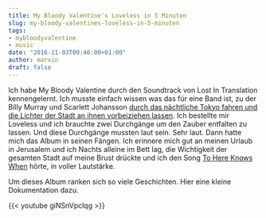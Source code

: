 ```yaml
---
title: My Bloody Valentine's Loveless in 5 Minuten
slug: my-bloody-valentines-loveless-in-5-minuten
tags:
- mybloodyvalentine
- music
date: "2016-11-03T09:46:00+01:00"
author: marvin
draft: false
---
```

Ich habe My Bloody Valentine durch den Soundtrack von Lost In Translation kennengelernt. Ich musste einfach wissen was das für eine Band ist, zu der Billy Murray und Scarlett Johansson [durch das nächtliche Tokyo fahren und die Lichter der Stadt an ihnen vorbeiziehen lassen](https://www.youtube.com/watch?v=Hsj9sMDgh-A). Ich bestellte mir Loveless und ich brauchte zwei Durchgänge um den Zauber entfalten zu lassen. Und diese Durchgänge mussten laut sein. Sehr laut. Dann hatte mich das Album in seinen Fängen. Ich erinnere mich gut an meinen Urlaub in Jerusalem und ich Nachts alleine im Bett lag, die Wichtigkeit der gesamten Stadt auf meine Brust drückte und ich den Song [To Here Knows When](https://www.youtube.com/watch?v=xdHS1sbV5xw) hörte, in voller Lautstärke.

Um dieses Album ranken sich so viele Geschichten. Hier eine kleine Dokumentation dazu.

{{< youtube giNSnVpclqg >}}